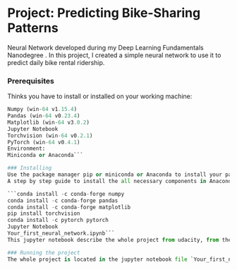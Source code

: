 

# Project: Predicting Bike-Sharing Patterns
Neural Network developed during my Deep Learning Fundamentals Nanodegree .
In this project, I created a simple neural network to use it to predict daily bike rental ridership.

###  Prerequisites
Thinks you have to install or installed on your working machine:

```Python 3.7
Numpy (win-64 v1.15.4)
Pandas (win-64 v0.23.4)
Matplotlib (win-64 v3.0.2)
Jupyter Notebook
Torchvision (win-64 v0.2.1)
PyTorch (win-64 v0.4.1)
Environment:
Miniconda or Anaconda```

### Installing
Use the package manager pip or miniconda or Anaconda to install your packages.
A step by step guide to install the all necessary components in Anaconda for a Windows-64 System:

```conda install -c conda-forge numpy
conda install -c conda-forge pandas
conda install -c conda-forge matplotlib
pip install torchvision
conda install -c pytorch pytorch
Jupyter Notebook
Your_first_neural_network.ipynb```
This jupyter notebook describe the whole project from udacity, from the beginning to the end.

### Running the project
The whole project is located in the jupyter notebook file `Your_first_neural_network.ipynb` and it's include the training an the prediction part. The neural network is implemented in the file my_answer.py and used from the jupyter notebook.
